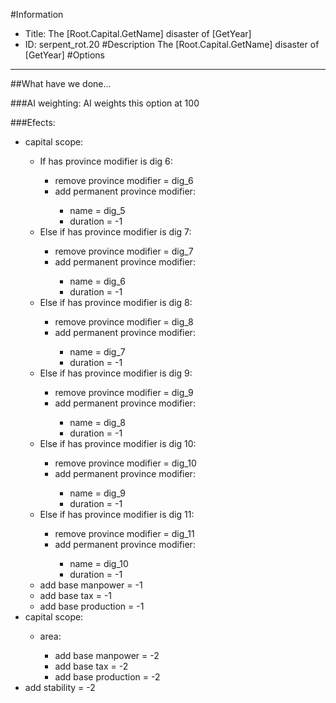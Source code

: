 #Information
 - Title: The [Root.Capital.GetName] disaster of [GetYear]
 - ID: serpent_rot.20
#Description
The [Root.Capital.GetName] disaster of [GetYear]
#Options

___
##What have we done...

###AI weighting:
AI weights this option at 100


###Efects:<ul><li>capital scope:</li><ul><li>If has province modifier is dig 6:</li><ul><li>remove province modifier = dig_6</li><li>add permanent province modifier:</li><ul><li>name = dig_5</li><li>duration = -1</li></ul></ul><li>Else if has province modifier is dig 7:</li><ul><li>remove province modifier = dig_7</li><li>add permanent province modifier:</li><ul><li>name = dig_6</li><li>duration = -1</li></ul></ul><li>Else if has province modifier is dig 8:</li><ul><li>remove province modifier = dig_8</li><li>add permanent province modifier:</li><ul><li>name = dig_7</li><li>duration = -1</li></ul></ul><li>Else if has province modifier is dig 9:</li><ul><li>remove province modifier = dig_9</li><li>add permanent province modifier:</li><ul><li>name = dig_8</li><li>duration = -1</li></ul></ul><li>Else if has province modifier is dig 10:</li><ul><li>remove province modifier = dig_10</li><li>add permanent province modifier:</li><ul><li>name = dig_9</li><li>duration = -1</li></ul></ul><li>Else if has province modifier is dig 11:</li><ul><li>remove province modifier = dig_11</li><li>add permanent province modifier:</li><ul><li>name = dig_10</li><li>duration = -1</li></ul></ul><li>add base manpower = -1</li><li>add base tax = -1</li><li>add base production = -1</li></ul><li>capital scope:</li><ul><li>area:</li><ul><li>add base manpower = -2</li><li>add base tax = -2</li><li>add base production = -2</li></ul></ul><li>add stability = -2</li></ul>
